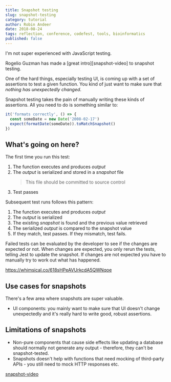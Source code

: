```yaml
---
title: Snapshot testing
slug: snapshot-testing
category: tutorial
author: Robin Andeer
date: 2018-08-24
tags: reflection, conference, codefest, tools, bioinformatics
published: false
---
```


I'm not super experienced with JavaScript testing.

Rogelio Guzman has made a [great intro][snapshot-video] to snapshot testing.

One of the hard things, especially testing UI, is coming up with a set of assertions to test a given function. You kind of just want to make sure that _nothing has unexpectedly changed_.

Snapshot testing takes the pain of manually writing these kinds of assertions. All you need to do is something similar to:

```javascript
it('formats correctly', () => {
  const someDate = new Date('2008-02-17')
  expect(formatDate(someDate)).toMatchSnapshot()
})
```

## What's going on here?

The first time you run this test:

1. The function executes and produces _output_
1. The _output_ is serialized and stored in a _snapshot_ file
    > This file should be committed to source control
1. Test passes

Subsequent test runs follows this pattern:

1. The function executes and produces _output_
1. The _output_ is serialized
1. The existing _snapshot_ is found and the previous value retrieved
1. The serialized _output_ is compared to the snapshot value
1. If they match, test passes. If they mismatch, test fails.

Failed tests can be evaluated by the developer to see if the changes are expected or not. When changes are expected, you only rerun the tests, telling Jest to update the snapshot. If changes are not expected you have to manually try to work out what has happened.

https://whimsical.co/618sHPeAVUrkcdA5QWNqoe

## Use cases for snapshots

There's a few area where snapshots are super valuable.

- UI components: you mainly want to make sure that UI doesn't change unexpectedly and it's really hard to write good, robust assertions.

## Limitations of snapshots

- Non-pure components that cause side effects like updating a database should normally not generate any output - therefore, they can't be snapshot-tested.
- Snapshots doesn't help with functions that need mocking of third-party APIs - you still need to mock HTTP responses etc.

[snapshot-video](https://www.youtube.com/watch?v=HAuXJVI_bUs)
